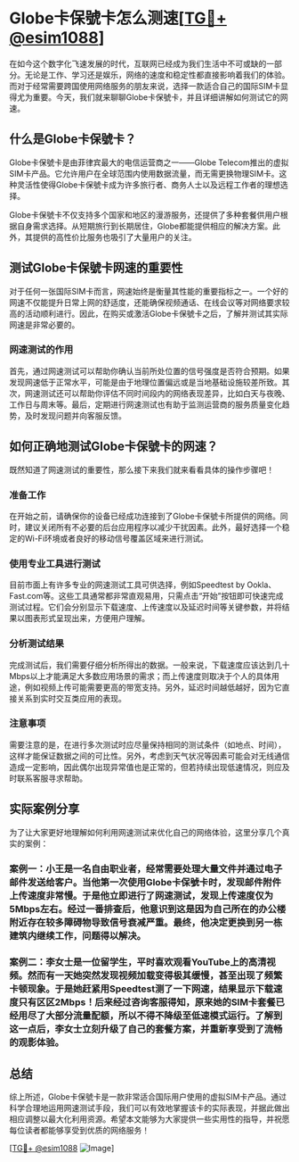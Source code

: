 # Globe卡保號卡怎么测速[[TG💪+ @esim1088](https://t.me/s/esim1088)]

在如今这个数字化飞速发展的时代，互联网已经成为我们生活中不可或缺的一部分。无论是工作、学习还是娱乐，网络的速度和稳定性都直接影响着我们的体验。而对于经常需要跨国使用网络服务的朋友来说，选择一款适合自己的国际SIM卡显得尤为重要。今天，我们就来聊聊Globe卡保號卡，并且详细讲解如何测试它的网速。

## 什么是Globe卡保號卡？

Globe卡保號卡是由菲律宾最大的电信运营商之一——Globe Telecom推出的虚拟SIM卡产品。它允许用户在全球范围内使用数据流量，而无需更换物理SIM卡。这种灵活性使得Globe卡保號卡成为许多旅行者、商务人士以及远程工作者的理想选择。

Globe卡保號卡不仅支持多个国家和地区的漫游服务，还提供了多种套餐供用户根据自身需求选择。从短期旅行到长期居住，Globe都能提供相应的解决方案。此外，其提供的高性价比服务也吸引了大量用户的关注。

## 测试Globe卡保號卡网速的重要性

对于任何一张国际SIM卡而言，网速始终是衡量其性能的重要指标之一。一个好的网速不仅能提升日常上网的舒适度，还能确保视频通话、在线会议等对网络要求较高的活动顺利进行。因此，在购买或激活Globe卡保號卡之后，了解并测试其实际网速是非常必要的。

### 网速测试的作用

首先，通过网速测试可以帮助你确认当前所处位置的信号强度是否符合预期。如果发现网速低于正常水平，可能是由于地理位置偏远或是当地基础设施较差所致。其次，网速测试还可以帮助你评估不同时间段内的网络表现差异，比如白天与夜晚、工作日与周末等。最后，定期进行网速测试也有助于监测运营商的服务质量变化趋势，及时发现问题并向客服反馈。

## 如何正确地测试Globe卡保號卡的网速？

既然知道了网速测试的重要性，那么接下来我们就来看看具体的操作步骤吧！

### 准备工作

在开始之前，请确保你的设备已经成功连接到了Globe卡保號卡所提供的网络。同时，建议关闭所有不必要的后台应用程序以减少干扰因素。此外，最好选择一个稳定的Wi-Fi环境或者良好的移动信号覆盖区域来进行测试。

### 使用专业工具进行测试

目前市面上有许多专业的网速测试工具可供选择，例如Speedtest by Ookla、Fast.com等。这些工具通常都非常直观易用，只需点击“开始”按钮即可快速完成测试过程。它们会分别显示下载速度、上传速度以及延迟时间等关键参数，并将结果以图表形式呈现出来，方便用户理解。

### 分析测试结果

完成测试后，我们需要仔细分析所得出的数据。一般来说，下载速度应该达到几十Mbps以上才能满足大多数应用场景的需求；而上传速度则取决于个人的具体用途，例如视频上传可能需要更高的带宽支持。另外，延迟时间越低越好，因为它直接关系到实时交互类应用的表现。

### 注意事项

需要注意的是，在进行多次测试时应尽量保持相同的测试条件（如地点、时间），这样才能保证数据之间的可比性。另外，考虑到天气状况等因素可能会对无线通信造成一定影响，因此偶尔出现异常值也是正常的，但若持续出现低速情况，则应及时联系客服寻求帮助。

## 实际案例分享

为了让大家更好地理解如何利用网速测试来优化自己的网络体验，这里分享几个真实的案例：

### 案例一：小王是一名自由职业者，经常需要处理大量文件并通过电子邮件发送给客户。当他第一次使用Globe卡保號卡时，发现邮件附件上传速度非常慢。于是他立即进行了网速测试，发现上传速度仅为5Mbps左右。经过一番排查后，他意识到这是因为自己所在的办公楼附近存在较多障碍物导致信号衰减严重。最终，他决定更换到另一栋建筑内继续工作，问题得以解决。

### 案例二：李女士是一位留学生，平时喜欢观看YouTube上的高清视频。然而有一天她突然发现视频加载变得极其缓慢，甚至出现了频繁卡顿现象。于是她赶紧用Speedtest测了一下网速，结果显示下载速度只有区区2Mbps！后来经过咨询客服得知，原来她的SIM卡套餐已经用尽了大部分流量配额，所以不得不降级至低速模式运行。了解到这一点后，李女士立刻升级了自己的套餐方案，并重新享受到了流畅的观影体验。

## 总结

综上所述，Globe卡保號卡是一款非常适合国际用户使用的虚拟SIM卡产品。通过科学合理地运用网速测试手段，我们可以有效地掌握该卡的实际表现，并据此做出相应调整以最大化利用资源。希望本文能够为大家提供一些实用性的指导，并祝愿每位读者都能够享受到优质的网络服务！

[[TG💪+ @esim1088](https://t.me/s/esim1088) ![Image](https://i.postimg.cc/4NQfJmqS/Snipaste-2025-05-13-00-14-12.png)]